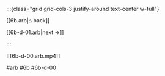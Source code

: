 :::{class="grid grid-cols-3 justify-around text-center w-full"}
<span/>

[[6b.arb|⌂ back]]

[[6b-d-01.arb|next →]]

:::

![[6b-d-00.arb.mp4]]

#arb #6b #6b-d-00

